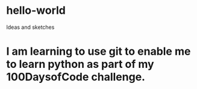 # hello-world
Ideas and sketches
# I am learning to use git to enable me to learn python as part of my 100DaysofCode challenge. 
